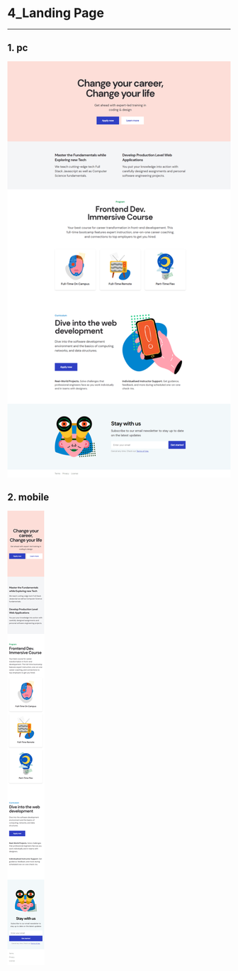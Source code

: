 # 4_Landing Page

---

## 1. pc

![데스크탑이미지](<./assets/landingpage(2).png>)

## 2. mobile

![모바일이미지](<./assets/landingpage(1).png>)
